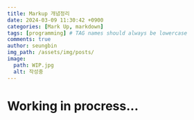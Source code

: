 ```yaml
---
title: Markup 개념정리
date: 2024-03-09 11:30:42 +0900
categories: [Mark Up, markdown]
tags: [programming] # TAG names should always be lowercase
comments: true
author: seungbin
img_path: /assets/img/posts/
image:
  path: WIP.jpg
  alt: 작성중
---
```


# Working in procress...
